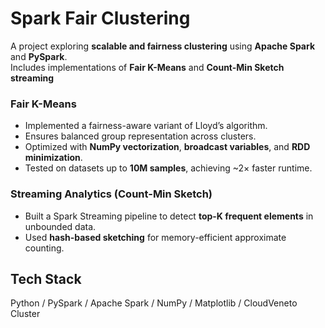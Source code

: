 # Spark Fair Clustering

A project exploring **scalable and fairness clustering** using **Apache Spark** and **PySpark**.  
Includes implementations of **Fair K-Means** and **Count-Min Sketch streaming** 

### Fair K-Means
- Implemented a fairness-aware variant of Lloyd’s algorithm.
- Ensures balanced group representation across clusters.
- Optimized with **NumPy vectorization**, **broadcast variables**, and **RDD minimization**.
- Tested on datasets up to **10M samples**, achieving ~2× faster runtime.

### Streaming Analytics (Count-Min Sketch)
- Built a Spark Streaming pipeline to detect **top-K frequent elements** in unbounded data.
- Used **hash-based sketching** for memory-efficient approximate counting.

## Tech Stack
Python / PySpark / Apache Spark / NumPy / Matplotlib / CloudVeneto Cluster


